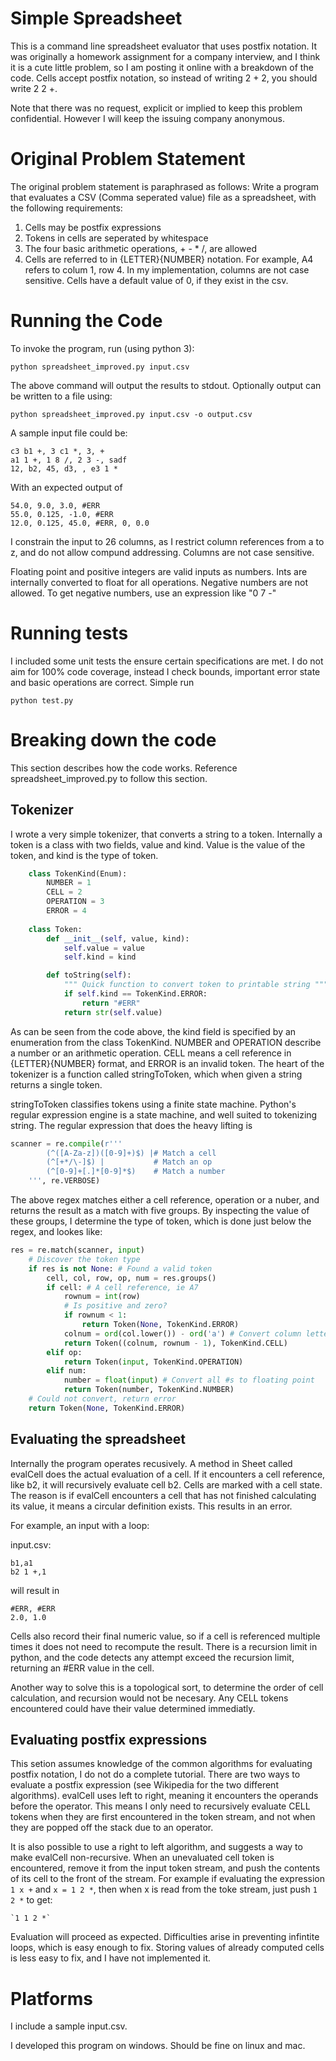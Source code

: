 # Simple Spreadsheet

This is a command line spreadsheet evaluator that uses postfix notation.  It was originally a homework assignment for a company interview, and I think it is a cute little problem, so I am posting it online with a breakdown of the code.  Cells accept postfix notation, so instead of writing 2 + 2, you should write 2 2 +.

Note that there was no request, explicit or implied to keep this problem confidential.  However I will keep the issuing company anonymous.

# Original Problem Statement

The original problem statement is paraphrased as follows:
Write a program that evaluates a CSV (Comma seperated value) file as a spreadsheet, with the following requirements:
1. Cells may be postfix expressions
2. Tokens in cells are seperated by whitespace
3. The four basic arithmetic operations, + - * /, are allowed
4. Cells are referred to in {LETTER}{NUMBER} notation.  For example, A4 refers to colum 1, row 4.  In my implementation, columns are not case sensitive. Cells have a default value of 0, if they exist in the csv.

# Running the Code
To invoke the program, run (using python 3):

    python spreadsheet_improved.py input.csv
    
The above command will output the results to stdout.  Optionally output can be written to a file using:

    python spreadsheet_improved.py input.csv -o output.csv

A sample input file could be:

    c3 b1 +, 3 c1 *, 3, +
    a1 1 +, 1 8 /, 2 3 -, sadf
    12, b2, 45, d3, , e3 1 *
    
With an expected output of 

    54.0, 9.0, 3.0, #ERR
    55.0, 0.125, -1.0, #ERR
    12.0, 0.125, 45.0, #ERR, 0, 0.0


I constrain the input to 26 columns, as I restrict column references from a to z,
and do not allow compund addressing.  Columns are not case sensitive.

Floating point and positive integers are valid inputs as numbers.  Ints are
internally converted to float for all operations.  Negative numbers are not
allowed.  To get negative numbers, use an expression like "0 7 -"

# Running tests

I included some unit tests the ensure certain specifications are met.  I do not aim for 100% code coverage, instead I check bounds, important error state and basic operations are correct.  Simple run

```
python test.py
```

# Breaking down the code

This section describes how the code works. Reference spreadsheet_improved.py to follow this section.

## Tokenizer

I wrote a very simple tokenizer, that converts a string to a token.  Internally a token is a class with two fields, value and kind.  Value is the value of the token, and kind is the type of token.

```python
    class TokenKind(Enum):
	    NUMBER = 1
	    CELL = 2
	    OPERATION = 3
	    ERROR = 4
    
    class Token:
	    def __init__(self, value, kind):
		    self.value = value
		    self.kind = kind

	    def toString(self):
		    """ Quick function to convert token to printable string """
		    if self.kind == TokenKind.ERROR:
		    	return "#ERR"
		    return str(self.value)
```
            
As can be seen from the code above, the kind field is specified by an enumeration from the class TokenKind.  NUMBER and OPERATION describe a number or an arithmetic operation.  CELL means a cell reference in {LETTER}{NUMBER} format, and ERROR is an invalid token.  The heart of the tokenizer is a function called stringToToken, which when given a string returns a single token.

stringToToken classifies tokens using a finite state machine.  Python's regular expression engine is a state machine, and well suited to tokenizing string.  The regular expression that does the heavy lifting is 

```python
scanner = re.compile(r'''
		(^([A-Za-z])([0-9]+)$) |# Match a cell
		(^[+*/\-]$)	|			# Match an op
		(^[0-9]+[.]*[0-9]*$)	# Match a number
	''', re.VERBOSE)
```
    
The above regex matches either a cell reference, operation or a nuber, and returns the result as a match with five groups.  By inspecting the value of these groups, I determine the type of token, which is done just below the regex, and lookes like:

```python
res = re.match(scanner, input)
	# Discover the token type
	if res is not None: # Found a valid token
		cell, col, row, op, num = res.groups()
		if cell: # A cell reference, ie A7
			rownum = int(row)
			# Is positive and zero?
			if rownum < 1:
				return Token(None, TokenKind.ERROR)
			colnum = ord(col.lower()) - ord('a') # Convert column letter to number
			return Token((colnum, rownum - 1), TokenKind.CELL)
		elif op:
			return Token(input, TokenKind.OPERATION)
		elif num:
			number = float(input) # Convert all #s to floating point
			return Token(number, TokenKind.NUMBER)
	# Could not convert, return error
	return Token(None, TokenKind.ERROR)
```

## Evaluating the spreadsheet

Internally the program operates recusively.  A method in Sheet called evalCell does the actual evaluation of a cell.  If it encounters a cell reference, like b2, it will recursively evaluate cell b2.  Cells are marked with a cell state.  The reason is if evalCell encounters a cell that has not finished calculating its value, it means a circular definition exists.  This results in an error.  

For example, an input with a loop:

input.csv:

    b1,a1
    b2 1 +,1
    
will result in

    #ERR, #ERR
    2.0, 1.0

Cells also record their final numeric value, so if a cell is referenced multiple times it does not need to recompute the result. There is a recursion limit in python, and the code detects any attempt exceed the recursion limit, returning an #ERR value in the cell.

Another way to solve this is a topological sort, to determine the order of cell calculation, and recursion would not be necesary. Any CELL tokens encountered could have their value determined immediatly.

## Evaluating postfix expressions

This setion assumes knowledge of the common algorithms for evaluating postfix notation, I do not do a complete tutorial. There are two ways to evaluate a postfix expression (see Wikipedia for the two different algorithms).  evalCell uses left to right, meaning it encounters the operands before the operator.  This means I only need to recursively evaluate CELL tokens when they are first encountered in the token stream, and not when they are popped off the stack due to an operator.

It is also possible to use a right to left algorithm, and suggests a way to make evalCell non-recursive.  When an unevaluated cell token is encountered, remove it from the input token stream, and push the contents of its cell to the front of the stream.  For example if evaluating the expression `1 x +` and `x = 1 2 *`, then when x is read from the toke stream, just push `1 2 *` to get:

    `1 1 2 *`
    
Evaluation will proceed as expected.  Difficulties arise in preventing infintite loops, which is easy enough to fix.  Storing values of already computed cells is less easy to fix, and I have not implemented it.  

# Platforms

I include a sample input.csv.

I developed this program on windows.  Should be fine on linux and mac.
